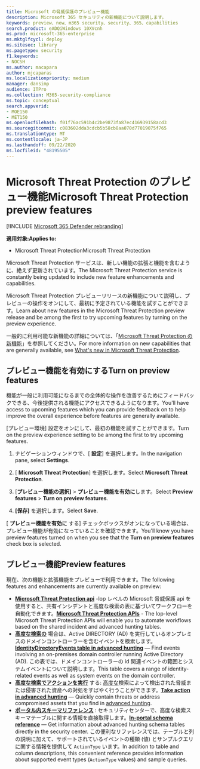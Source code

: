 ```yaml
---
title: Microsoft の脅威保護のプレビュー機能
description: Microsoft 365 セキュリティの新機能について説明します。
keywords: preview、new、m365 security、security、365、capabilities
search.product: eADQiWindows 10XVcnh
ms.prod: microsoft-365-enterprise
ms.mktglfcycl: deploy
ms.sitesec: library
ms.pagetype: security
f1.keywords:
- NOCSH
ms.author: macapara
author: mjcaparas
ms.localizationpriority: medium
manager: dansimp
audience: ITPro
ms.collection: M365-security-compliance
ms.topic: conceptual
search.appverid:
- MOE150
- MET150
ms.openlocfilehash: f01f76ac591b4c2be9873fa87ec416939158acd3
ms.sourcegitcommit: c083602dda3cdcb5b58cb8aa070d77019075f765
ms.translationtype: MT
ms.contentlocale: ja-JP
ms.lasthandoff: 09/22/2020
ms.locfileid: "48195505"
---
```

# <a name="microsoft-threat-protection-preview-features"></a><span data-ttu-id="e8006-104">Microsoft Threat Protection のプレビュー機能</span><span class="sxs-lookup"><span data-stu-id="e8006-104">Microsoft Threat Protection preview features</span></span>

[!INCLUDE [Microsoft 365 Defender rebranding](../includes/microsoft-defender.md)]


<span data-ttu-id="e8006-105">**適用対象:**</span><span class="sxs-lookup"><span data-stu-id="e8006-105">**Applies to:**</span></span>
- <span data-ttu-id="e8006-106">Microsoft Threat Protection</span><span class="sxs-lookup"><span data-stu-id="e8006-106">Microsoft Threat Protection</span></span>


<span data-ttu-id="e8006-107">Microsoft Threat Protection サービスは、新しい機能の拡張と機能を含むように、絶えず更新されています。</span><span class="sxs-lookup"><span data-stu-id="e8006-107">The Microsoft Threat Protection service is constantly being updated to include new feature enhancements and capabilities.</span></span>

<span data-ttu-id="e8006-108">Microsoft Threat Protection プレビューリリースの新機能について説明し、プレビューの操作をオンにして、最初に予定されている機能を試すことができます。</span><span class="sxs-lookup"><span data-stu-id="e8006-108">Learn about new features in the Microsoft Threat Protection preview release and be among the first to try upcoming features by turning on the preview experience.</span></span>

<span data-ttu-id="e8006-109">一般的に利用可能な新機能の詳細については、「[Microsoft Threat Protection の新機能](whats-new.md)」を参照してください。</span><span class="sxs-lookup"><span data-stu-id="e8006-109">For more information on new capabilities that are generally available, see [What's new in Microsoft Threat Protection](whats-new.md).</span></span>

## <a name="turn-on-preview-features"></a><span data-ttu-id="e8006-110">プレビュー機能を有効にする</span><span class="sxs-lookup"><span data-stu-id="e8006-110">Turn on preview features</span></span>
<span data-ttu-id="e8006-111">機能が一般に利用可能になるまでの全体的な操作を改善するためにフィードバックできる、今後提供される機能にアクセスできるようになります。</span><span class="sxs-lookup"><span data-stu-id="e8006-111">You'll have access to upcoming features which you can provide feedback on to help improve the overall experience before features are generally available.</span></span>

<span data-ttu-id="e8006-112">[プレビュー環境] 設定をオンにして、最初の機能を試すことができます。</span><span class="sxs-lookup"><span data-stu-id="e8006-112">Turn on the preview experience setting to be among the first to try upcoming features.</span></span>

1. <span data-ttu-id="e8006-113">ナビゲーションウィンドウで、[ **設定**] を選択します。</span><span class="sxs-lookup"><span data-stu-id="e8006-113">In the navigation pane, select **Settings**.</span></span>

2. <span data-ttu-id="e8006-114">[ **Microsoft Threat Protection**] を選択します。</span><span class="sxs-lookup"><span data-stu-id="e8006-114">Select **Microsoft Threat Protection**.</span></span>


3. <span data-ttu-id="e8006-115">[**プレビュー機能の選択]**  >  **プレビュー機能を有効に**します。</span><span class="sxs-lookup"><span data-stu-id="e8006-115">Select **Preview features** > **Turn on preview features**.</span></span> 

3. <span data-ttu-id="e8006-116">**[保存]** を選択します。</span><span class="sxs-lookup"><span data-stu-id="e8006-116">Select **Save**.</span></span>

<span data-ttu-id="e8006-117">[ **プレビュー機能を有効に** する] チェックボックスがオンになっている場合は、プレビュー機能が有効になっていることを確認できます。</span><span class="sxs-lookup"><span data-stu-id="e8006-117">You'll know you have preview features turned on when you see that the **Turn on preview features** check box is selected.</span></span> 

## <a name="preview-features"></a><span data-ttu-id="e8006-118">プレビュー機能</span><span class="sxs-lookup"><span data-stu-id="e8006-118">Preview features</span></span>
<span data-ttu-id="e8006-119">現在、次の機能と拡張機能をプレビューで利用できます。</span><span class="sxs-lookup"><span data-stu-id="e8006-119">The following features and enhancements are currently available on preview:</span></span>

- <span data-ttu-id="e8006-120">**[Microsoft Threat Protection api](api-overview.md)** -lop レベルの Microsoft 脅威保護 api を使用すると、共有インシデントと高度な検索の表に基づいてワークフローを自動化できます。</span><span class="sxs-lookup"><span data-stu-id="e8006-120">**[Microsoft Threat Protection APIs](api-overview.md)** - The lop-level Microsoft Threat Protection APIs will enable you to automate workflows based on the shared incident and advanced hunting tables.</span></span> 
- <span data-ttu-id="e8006-121">**[高度な検索の](advanced-hunting-identitydirectoryevents-table.md)** 場合は、Active DIRECTORY (AD) を実行しているオンプレミスのドメインコントローラーを含むイベントを検索します。</span><span class="sxs-lookup"><span data-stu-id="e8006-121">**[IdentityDirectoryEvents table in advanced hunting](advanced-hunting-identitydirectoryevents-table.md)** — Find events involving an on-premises domain controller running Active Directory (AD).</span></span> <span data-ttu-id="e8006-122">この表では、ドメインコントローラーの id 関連イベントの範囲とシステムイベントについて説明します。</span><span class="sxs-lookup"><span data-stu-id="e8006-122">This table covers a range of identity-related events as well as system events on the domain controller.</span></span>
- <span data-ttu-id="e8006-123">**[高度な検索でアクションを実行](advanced-hunting-take-action.md)** する: [高度な](advanced-hunting-overview.md)検索によって検出された脅威または侵害された資産への対処をすばやく行うことができます。</span><span class="sxs-lookup"><span data-stu-id="e8006-123">**[Take action in advanced hunting](advanced-hunting-take-action.md)** — Quickly contain threats or address compromised assets that you find in [advanced hunting](advanced-hunting-overview.md).</span></span>
- <span data-ttu-id="e8006-124">**[ポータル内スキーマリファレンス](advanced-hunting-schema-tables.md#get-schema-information-in-the-security-center)** : セキュリティセンターで、高度な検索スキーマテーブルに関する情報を直接取得します。</span><span class="sxs-lookup"><span data-stu-id="e8006-124">**[In-portal schema reference](advanced-hunting-schema-tables.md#get-schema-information-in-the-security-center)** — Get information about advanced hunting schema tables directly in the security center.</span></span> <span data-ttu-id="e8006-125">この便利なリファレンスでは、テーブルと列の説明に加えて、サポートされているイベントの種類 (値) とサンプルクエリに関する情報を提供して `ActionType` います。</span><span class="sxs-lookup"><span data-stu-id="e8006-125">In addition to table and column descriptions, this convenient reference provides information about supported event types (`ActionType` values) and sample queries.</span></span>

